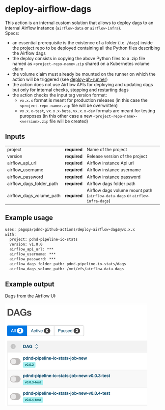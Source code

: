 # deploy-airflow-dags
This action is an internal custom solution that allows to deploy dags to an internal Airflow instance (`airflow-data` or `airflow-infra`). <br>
Specs:
- an essential prerequisite is the existence of a folder (i.e. `/dags`) inside the project repo to be deployed containing all the Python files describing the Airflow dags
- the deploy consists in copying the above Python files to a .zip file named as `<project-repo-name>.zip` shared on a Kubernetes volume claim
- the volume claim must already be mounted on the runner on which the action will be triggered (see [deploy-gh-runner](..//deploy-gh-runner/action.yml))
- the action does not use Airflow APIs for deploying and updating dags but only for internal checks, stopping and restarting dags
- the action checks the input tag version format:
  - `vx.x.x` format is meant for production releases (in this case the `<project-repo-name>.zip` file will be overwritten)
  - `vx.x.x-test`, `vx.x.x-beta`, `vx.x.x-dev` formats are meant for testing puroposes (in this other case a new `<project-repo-name>-<version>.zip` file will be created)

## Inputs

|                          |              |                                                                              |
|--------------------------|--------------|------------------------------------------------------------------------------|
| project                  | **required** | Name of the project                                                          |
| version                  | **required** | Release version of the project                                               |
| airflow_api_url          | **required** | Airflow instance Api url                                                     |
| airflow_username         | **required** | Airflow instance username                                                    |
| airflow_password         | **required** | Airflow instance password                                                    |
| airflow_dags_folder_path | **required** | Airflow dags folder path                                                     |
| airflow_dags_volume_path | **required** | Airflow dags volume mount path (`airflow-data-dags` or `airflow-infra-dags`) |

## Example usage
```
uses: pagopa/pdnd-github-actions/deploy-airflow-dags@vx.x.x
with:
  project: pdnd-pipeline-io-stats
  version: v1.0.0
  airflow_api_url: ***
  airflow_username: ***
  airflow_password: ***
  airflow_dags_folder_path: pdnd-pipeline-io-stats/dags
  airflow_dags_volume_path: /mnt/efs/airflow-data-dags
```

## Example output
Dags from the Airflow UI:

!['example-output'](./example-output.png)